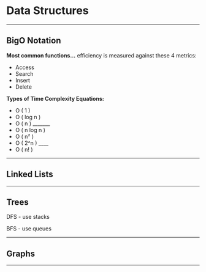 # Data Structures
_________________________________

## BigO Notation

**Most common functions...** efficiency is measured against these 4 metrics:
- Access
- Search
- Insert
- Delete

**Types of Time Complexity Equations:**
- O ( 1 )
- O ( log n )
- O ( n ) _______
- O ( n log n )
- O ( n² )
- O ( 2^n ) ____
- O ( n! )
* * *

## Linked Lists

* * *

## Trees

DFS - use stacks

BFS - use queues

* * *

## Graphs

* * *